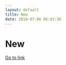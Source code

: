 ```yaml
---
layout: default
title: New
date: 2018-07-06 06:03:36
---
```


# New

[Go to link](https://new.com)

